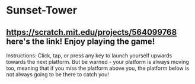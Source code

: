# Sunset-Tower

## https://scratch.mit.edu/projects/564099768 here's the link! Enjoy playing the game!

Instructions: Click, tap, or press any key to launch yourself upwards towards the next platform. But be warned - your platform is always moving too, meaning that if you miss the platform above you, the platform below is not always going to be there to catch you!
